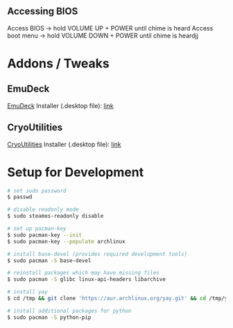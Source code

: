 ## Accessing BIOS
Access BIOS -> hold VOLUME UP + POWER until chime is heard
Access boot menu -> hold VOLUME DOWN + POWER until chime is heardjj
# Addons / Tweaks
## EmuDeck
[EmuDeck](https://www.emudeck.com/)
Installer (.desktop file): [link](https://www.emudeck.com/EmuDeck.desktop)
## CryoUtilities
[CryoUtilities](https://github.com/CryoByte33/steam-deck-utilities)
Installer (.desktop file): [link](https://raw.githubusercontent.com/CryoByte33/steam-deck-utilities/main/InstallCryoUtilities.desktop)
# Setup for Development
```bash
# set sudo password
$ passwd

# disable readonly mode
$ sudo steamos-readonly disable

# set up pacman-key
$ sudo pacman-key --init
$ sudo pacman-key --populate archlinux

# install base-devel (provides required development tools)
$ sudo pacman -S base-devel

# reinstall packages which may have missing files
$ sudo pacman -S glibc linux-api-headers libarchive

# install yay
$ cd /tmp && git clone 'https://aur.archlinux.org/yay.git' && cd /tmp/yay && makepkg -si && cd ~ && rm -rf /tmp/yay/

# install additional packages for python
$ sudo pacman -S python-pip
```